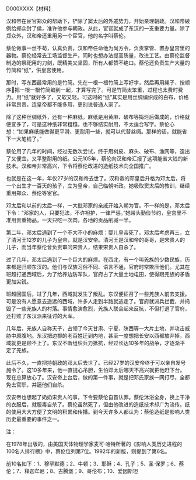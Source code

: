 D000XXXX【材料】



汉和帝在宦官郑众的帮助下，铲除了窦太后的外戚势力，开始亲理朝政。汉和帝破例给郑众封了侯，准许他参与朝政。从此，宦官就成了东汉的一支重要力量。除了郑众外，汉和帝还重用另一个宦官，他的名字叫蔡伦。

蔡伦做事一丝不苟，认真负责，汉和帝任命他为尚方令，负责掌管、置办皇宫里的器物。蔡伦经常去工场监督生产，同时也想办法提高质量，改进工艺。由蔡伦监督制造的祭祀用的刀剑，既精美又坚固，所有人都赞不绝口。蔡伦还负责生产大量的竹简和“纸”，供皇宫使用。

那时，写东西最常用的是竹简。先在一根一根竹简上写好字，然后再用绳子、按顺序把一根一根竹简编到一起，才算写完了。可是竹简太笨重，过程也太费时费力。用“纸”就好多了，又软又轻。可这时的“纸”其实是用丝绸编织成的白布，价格非常昂贵，连皇帝都不能多用，更别说普通人家了。

除了这种丝绸纸外，还有一种麻纸。麻纸是用黄麻、破布等捣烂后做成的，价格就便宜多了，可是这种纸非常粗糙，也不够结实耐用，不太适合写字。蔡伦心想：“如果麻纸能做得更平滑、更耐用一些，就可以代替丝绸。那样的话，就能省下一大笔钱了。”

蔡伦用了几年的时间，经过无数次尝试，终于用树皮、麻头、破布、渔网等，造出了又便宜，又平整耐用的纸。公元105年，蔡伦向汉和帝汇报了这项能省大钱的新技术。汉和帝非常高兴，下令将蔡伦改进的造纸技术向全国推广。

也就是在这一年，年仅27岁的汉和帝去世了。汉和帝的邓皇后升格为邓太后，将一个出生才一百天的孩子，立为皇帝，自己临朝听政。她吸取窦太后的教训，继续重用郑众、蔡伦等宦官。

邓太后和以前的太后一样，一大批邓家的亲戚开始入朝为官。不一样的是，邓太后下令：“邓家的人，只要犯法，不许袒护，一律严惩。”她带头勤俭节约，皇宫里不准用贵重物品，一天只吃一次肉，各地的贡品削减一半。

第二年，邓太后遇到了一个不大不小的麻烦：婴儿皇帝死了。邓太后考虑再三，立了清河王12岁的儿子为皇帝，就是汉安帝。清河王是汉和帝的哥哥，是宋贵人的儿子，而当年蔡伦曾负责审问宋贵人，结果宋贵人自杀了。

过了几年，邓太后遇到了一个巨大的麻烦。在西北，有一个叫羌族的少数民族，历来都是归顺东汉的。他们与汉族习俗不同、语言不通，官府时常欺压他们。尤其在班超打通西域后，为了给养边防军队，官府占了大量土地屯田，使得跟羌族的矛盾更加尖锐。

班超回国后，过了几年，西域就发生了叛乱。东汉便征召了一些羌族人前去支援。可是没有人愿意去遥远的西域，许多人走到半路就逃走了。官府就派兵拦截，并捣毁了一些羌族人的村落。事情愈演愈烈，羌族人联合起来反抗，不但打退了官府，还打败了东汉派来征讨的大军。

几年后，羌族人自称天子，占领了今天甘肃、宁夏、陕西等一大片土地，并攻击威胁中原腹地。东汉把边郡的老百姓迁到内地，甚至一度想把长安以西都放弃掉，西域就更是顾不上了。东汉不断组织兵力抵抗，经过长达10多年的战争，才逐渐平定了羌族。

此后不久，一直把持朝政的邓太后去世了。已经27岁的汉安帝终于可以亲自发号施令了。这10多年来，他一直提心吊胆，生怕邓太后哪天不高兴就把他赶下台。现在总算放心了。汉安帝上台后，做的第一件事，就是把邓氏家族一网打尽，全都免去官职，并逼他们自杀。

汉安帝也想起了奶奶宋贵人的事，下令要蔡伦自首认罪。蔡伦沐浴全身，换上干净的衣服后，就服毒自杀了。蔡伦虽然死了，但由他改进的造纸技术却广为流传。纸的使用大大方便了文明的积累和传播。到今天许多人都认为：蔡伦造纸是影响人类历史最重要的事件之一。





注：

在1978年出版的，由美国天体物理学家麦可·哈特所著的《影响人类历史进程的100名人排行榜》中，蔡伦位列第7位。1992年的新版，则提到了第6名。

前10名如下：1、穆罕默德；2、牛顿；3、耶稣；4、孔子；5、圣·保罗；6、蔡伦；7、释迦牟尼；8、古腾堡；9、哥伦布；10、爱因斯坦







